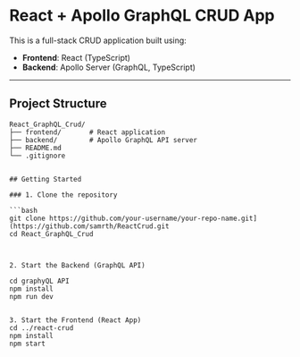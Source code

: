
# React + Apollo GraphQL CRUD App

This is a full-stack CRUD application built using:

- **Frontend**: React (TypeScript)  
- **Backend**: Apollo Server (GraphQL, TypeScript)

---

## Project Structure

```plaintext
React_GraphQL_Crud/
├── frontend/       # React application
├── backend/        # Apollo GraphQL API server
├── README.md
└── .gitignore


## Getting Started

### 1. Clone the repository

```bash
git clone https://github.com/your-username/your-repo-name.git](https://github.com/samrth/ReactCrud.git
cd React_GraphQL_Crud



2. Start the Backend (GraphQL API)

cd graphyQL API
npm install
npm run dev


3. Start the Frontend (React App)
cd ../react-crud
npm install
npm start


